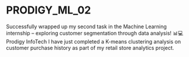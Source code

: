 # PRODIGY_ML_02
Successfully wrapped up my second task in the Machine Learning internship – exploring customer segmentation through data analysis! 📊💻 Prodigy InfoTech I have just completed a K-means clustering analysis on customer purchase history as part of my retail store analytics project. 
